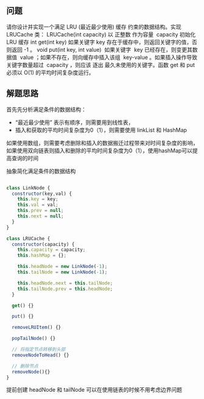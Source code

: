 ## 问题

请你设计并实现一个满足 LRU (最近最少使用) 缓存 约束的数据结构。实现 LRUCache 类：
LRUCache(int capacity) 以 正整数 作为容量  capacity 初始化 LRU 缓存
int get(int key) 如果关键字 key 存在于缓存中，则返回关键字的值，否则返回 -1 。
void put(int key, int value)  如果关键字  key 已经存在，则变更其数据值  value ；如果不存在，则向缓存中插入该组  key-value 。如果插入操作导致关键字数量超过  capacity ，则应该 逐出 最久未使用的关键字。函数 get 和 put 必须以 O(1) 的平均时间复杂度运行。

## 解题思路
首先先分析满足条件的数据结构：
- “最近最少使用” 表示有顺序，则需要用到线性表，
- 插入和获取的平均时间复杂度为0（1），则需要使用 linkList 和 HashMap

如果使用数组，则需要考虑删除和插入的数据搬迁过程带来对时间复杂度的影响，如果使用双向链表则插入和删除的平均时间复杂度为0（1），使用hashMap可以提高查询的时间

抽象简化满足条件的数据结构

```js

class LinkNode {
  constructor(key,val) {
    this.key = key;
    this.val = val;
    this.prev = null;
    this.next = null;
  }
}

class LRUCache {
  constructor(capacity) {
    this.capacity = capacity;
    this.hashMap = {};

    this.headNode = new LinkNode(-1);
    this.tailNode = new LinkNode(-1);

    this.headNode.next = this.tailNode;
    this.tailNode.prev = this.headNode;
  }

  get() {}

  put() {}

  removeLRUItem() {}

  popTailNode() {}

  // 将指定节点转移到头部
  removeNodeToHead() {}

  // 删除节点
  removeNode(){}
}
```

提前创建 headNode 和 tailNode 可以在使用链表的时候不用考虑边界问题